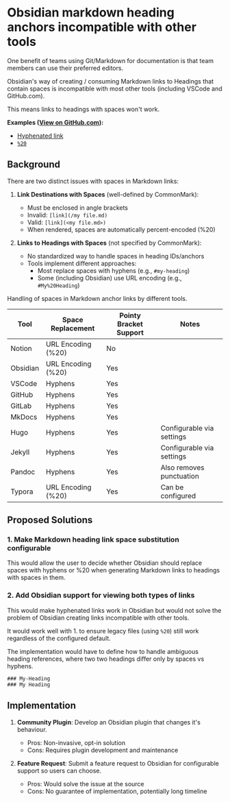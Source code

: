 # Obsidian markdown heading anchors incompatible with other tools

One benefit of teams using Git/Markdown for documentation is that team members
can use their preferred editors. 

Obsidian's way of creating / consuming Markdown links to Headings that contain
spaces is incompatible with most other tools (including VSCode and GitHub.com).

This means links to headings with spaces won't work.

**Examples ([View on GitHub.com](https://github.com/mbailey/notes/blob/master/docs/software/apps/obsidian/issues/markdown-heading-anchors.md)):**

- [Hyphenated link](#Proposed-Solutions) 
- [`%20`](#Proposed%20Solutions)

## Background

There are two distinct issues with spaces in Markdown links:

1. **Link Destinations with Spaces** (well-defined by CommonMark):
   - Must be enclosed in angle brackets
   - Invalid: `[link](/my file.md)`  
   - Valid: `[link](<my file.md>)`
   - When rendered, spaces are automatically percent-encoded (%20)

2. **Links to Headings with Spaces** (not specified by CommonMark):
   - No standardized way to handle spaces in heading IDs/anchors
   - Tools implement different approaches:
     - Most replace spaces with hyphens (e.g., `#my-heading`)
     - Some (including Obsidian) use URL encoding (e.g., `#My%20Heading`)

Handling of spaces in Markdown anchor links by different tools.

| Tool | Space Replacement | Pointy Bracket Support | Notes |
|------|------------------|------------------------|--------|
| Notion | URL Encoding (%20) | No | |
| Obsidian | URL Encoding (%20) | Yes | |
| VSCode | Hyphens | Yes | |
| GitHub | Hyphens | Yes | |
| GitLab | Hyphens | Yes | |
| MkDocs | Hyphens | Yes | |
| Hugo | Hyphens | Yes | Configurable via settings |
| Jekyll | Hyphens | Yes | Configurable via settings |
| Pandoc | Hyphens | Yes | Also removes punctuation |
| Typora | URL Encoding (%20) | Yes | Can be configured |

## Proposed Solutions

### 1. Make Markdown heading link space substitution configurable

This would allow the user to decide whether Obsidian should replace spaces with hyphens or %20 when generating Markdown links to headings with spaces in them.

### 2. Add Obsidian support for viewing both types of links

This would make hyphenated links work in Obsidian but would not solve the
problem of Obsidian creating links incompatible with other tools.

It would work well with 1. to ensure legacy files (using `%20`) still work regardless of the configured default.

The implementation would have to define how to handle ambiguous heading references, where two two headings differ only by spaces vs hyphens.

```
### My-Heading
### My Heading
```

## Implementation

1. **Community Plugin**: Develop an Obsidian plugin that changes it's behaviour.
   - Pros: Non-invasive, opt-in solution
   - Cons: Requires plugin development and maintenance

2. **Feature Request**: Submit a feature request to Obsidian for configurable support so users can choose. 
   - Pros: Would solve the issue at the source
   - Cons: No guarantee of implementation, potentially long timeline

